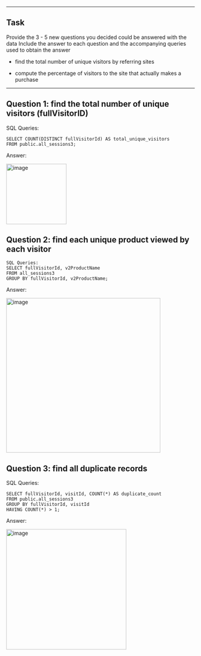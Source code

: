 ***
## Task
Provide the 3 - 5 new questions you decided could be answered with the data
Include the answer to each question and the accompanying queries used to obtain the answer
 
 - find the total number of unique visitors by referring sites

- compute the percentage of visitors to the site that actually makes a purchase
***
## Question 1:  find the total number of unique visitors (fullVisitorID)


SQL Queries:

```
SELECT COUNT(DISTINCT fullVisitorId) AS total_unique_visitors
FROM public.all_sessions3;
```

Answer: 

<img width="161" alt="image" src="https://github.com/gu12934/SQL-Project-LHL/assets/36687057/33e19344-f121-44b2-be24-9f1b1401f338">



## Question 2:  find each unique product viewed by each visitor

```
SQL Queries:
SELECT fullVisitorId, v2ProductName
FROM all_sessions3
GROUP BY fullVisitorId, v2ProductName;
```

Answer:

<img width="412" alt="image" src="https://github.com/gu12934/SQL-Project-LHL/assets/36687057/443d6aae-be28-4657-9f4e-03d3b5d84658">



## Question 3: find all duplicate records

SQL Queries:
```
SELECT fullVisitorId, visitId, COUNT(*) AS duplicate_count
FROM public.all_sessions3
GROUP BY fullVisitorId, visitId
HAVING COUNT(*) > 1;
```

Answer:

<img width="321" alt="image" src="https://github.com/gu12934/SQL-Project-LHL/assets/36687057/3bc23a84-d061-4585-b08e-1e2927a83a52">


